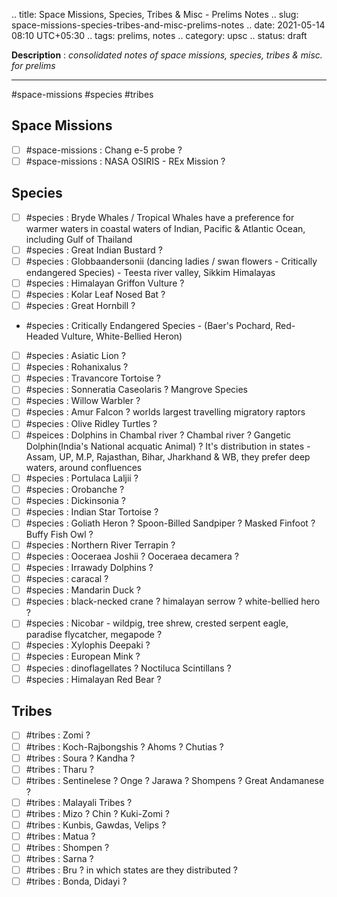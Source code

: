 .. title: Space Missions, Species, Tribes & Misc - Prelims Notes
.. slug: space-missions-species-tribes-and-misc-prelims-notes
.. date: 2021-05-14 08:10 UTC+05:30
.. tags: prelims, notes
.. category: upsc
.. status: draft

**Description** : *consolidated notes of space missions, species, tribes & misc. for prelims*

***
<!-- TEASER_END -->

#space-missions #species #tribes 

## Space Missions
- [ ] #space-missions : Chang e-5 probe ? 
- [ ] #space-missions : NASA OSIRIS - REx Mission ? 

## Species
- [ ]  #species : Bryde Whales / Tropical Whales have a preference for warmer waters in coastal waters of Indian, Pacific & Atlantic Ocean, including Gulf of Thailand 
- [ ]  #species : Great Indian Bustard ? 
- [ ] #species : Globbaandersonii (dancing ladies / swan flowers - Critically endangered Species) - Teesta river valley, Sikkim Himalayas
- [ ]  #species : Himalayan Griffon Vulture ? 
- [ ]  #species : Kolar Leaf Nosed Bat ? 
- [ ]  #species : Great Hornbill ? 
  -  #species : Critically Endangered Species  - (Baer's Pochard, Red-Headed Vulture, White-Bellied Heron)
- [ ]  #species : Asiatic Lion ? 
- [ ]  #species : Rohanixalus ? 
- [ ]  #species : Travancore Tortoise ? 
- [ ] #species : Sonneratia Caseolaris ? Mangrove Species
- [ ]  #species : Willow Warbler ? 
- [ ]  #species : Amur Falcon ? worlds largest travelling migratory raptors
- [ ]  #species : Olive Ridley Turtles ?
- [ ] #speices : Dolphins in Chambal river ? Chambal river ? Gangetic Dolphin(India's National acquatic Animal) ? It's distribution in states - Assam, UP, M.P, Rajasthan, Bihar, Jharkhand & WB, they prefer deep waters, around confluences
- [ ] #species : Portulaca Laljii ? 
- [ ] #species : Orobanche ? 
- [ ] #species : Dickinsonia ? 
- [ ] #species : Indian Star Tortoise ? 
- [ ] #species : Goliath Heron ? Spoon-Billed Sandpiper ? Masked Finfoot ? Buffy Fish Owl ? 
- [ ] #species : Northern River Terrapin ? 
- [ ] #species : Ooceraea Joshii ? Ooceraea decamera ? 
- [ ] #species : Irrawady Dolphins ? 
- [ ] #species : caracal ? 
- [ ] #species : Mandarin Duck ?
- [ ] #species : black-necked crane ? himalayan serrow ? white-bellied hero ? 
- [ ] #species : Nicobar - wildpig, tree shrew, crested serpent eagle, paradise flycatcher, megapode ?
- [ ]  #species : Xylophis Deepaki ? 
- [ ] #species : European Mink ? 
- [ ] #species : dinoflagellates ? Noctiluca Scintillans ? 
- [ ] #species : Himalayan Red Bear ? 

## Tribes
- [ ] #tribes : Zomi ? 
- [ ] #tribes : Koch-Rajbongshis ? Ahoms ? Chutias ? 
- [ ] #tribes : Soura ? Kandha ? 
- [ ] #tribes : Tharu ?
- [ ] #tribes : Sentinelese ? Onge ? Jarawa ? Shompens ? Great Andamanese ? 
- [ ] #tribes : Malayali Tribes ? 
- [ ] #tribes : Mizo ? Chin ? Kuki-Zomi ? 
- [ ] #tribes : Kunbis, Gawdas, Velips ?
- [ ] #tribes : Matua ? 
- [ ] #tribes : Shompen ? 
- [ ] #tribes : Sarna ? 
- [ ] #tribes : Bru ? in which states are they distributed ? 
- [ ]  #tribes : Bonda, Didayi ? 